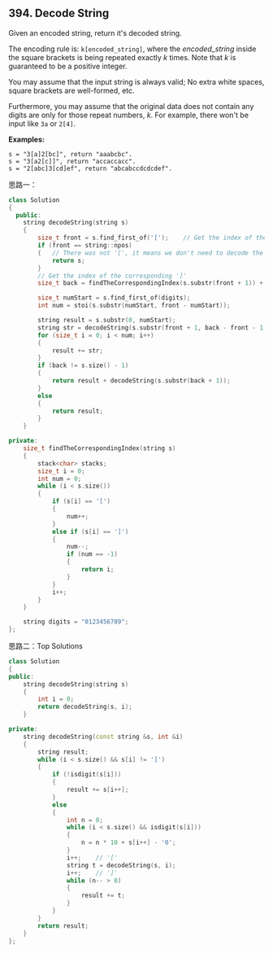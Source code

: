 ## 394. Decode String

Given an encoded string, return it's decoded string.

The encoding rule is: `k[encoded_string]`, where the *encoded_string* inside the square brackets is being repeated exactly *k* times. Note that *k* is guaranteed to be a positive integer.

You may assume that the input string is always valid; No extra white spaces, square brackets are well-formed, etc.

Furthermore, you may assume that the original data does not contain any digits are only for those repeat numbers, *k*. For example, there won't be input like `3a` or `2[4]`.

**Examples:**

```
s = "3[a]2[bc]", return "aaabcbc".
s = "3[a2[c]]", return "accaccacc".
s = "2[abc]3[cd]ef", return "abcabccdcdcdef".
```

思路一：

```c++
class Solution
{
  public:
	string decodeString(string s)
	{
		size_t front = s.find_first_of('[');	// Get the index of the first '['
		if (front == string::npos)
		{	// There was not '[', it means we don't need to decode the s
			return s;
		}
		// Get the index of the corresponding ']'
		size_t back = findTheCorrespondingIndex(s.substr(front + 1)) + front + 1;

		size_t numStart = s.find_first_of(digits);
		int num = stoi(s.substr(numStart, front - numStart));

		string result = s.substr(0, numStart);
		string str = decodeString(s.substr(front + 1, back - front - 1));
		for (size_t i = 0; i < num; i++)
		{
			result += str;
		}
		if (back != s.size() - 1)
		{
			return result + decodeString(s.substr(back + 1));
		}
		else
		{
			return result;
		}
	}

private:
	size_t findTheCorrespondingIndex(string s)
	{
		stack<char> stacks;
		size_t i = 0;
		int num = 0;
		while (i < s.size())
		{
			if (s[i] == '[')
			{
				num++;
			}
			else if (s[i] == ']')
			{
				num--;
				if (num == -1)
				{
					return i;
				}
			}
			i++;
		}
	}

	string digits = "0123456789";
};
```

思路二：Top Solutions

```c++
class Solution
{
public:
	string decodeString(string s)
	{
		int i = 0;
		return decodeString(s, i);
	}

private:
	string decodeString(const string &s, int &i)
	{
		string result;
		while (i < s.size() && s[i] != ']')
		{
			if (!isdigit(s[i]))
			{
				result += s[i++];
			}
			else
			{
				int n = 0;
				while (i < s.size() && isdigit(s[i]))
				{
					n = n * 10 + s[i++] - '0';
				}
				i++;	// '['
				string t = decodeString(s, i);
				i++;	// ']'
				while (n-- > 0)
				{
					result += t;
				}
			}
		}
		return result;
	}
};
```



